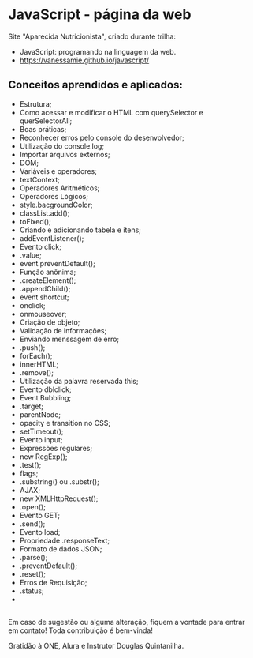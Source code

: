 # JavaScript - página da web

Site "Aparecida Nutricionista", criado durante trilha:
- JavaScript: programando na linguagem da web.
- https://vanessamie.github.io/javascript/

##

## Conceitos aprendidos e aplicados:
- Estrutura;
- Como acessar e modificar o HTML com querySelector e querSelectorAll;
- Boas práticas;
- Reconhecer erros pelo console do desenvolvedor;
- Utilização do console.log;
- Importar arquivos externos;
- DOM;
- Variáveis e operadores;
- textContext;
- Operadores Aritméticos;
- Operadores Lógicos;
- style.bacgroundColor;
- classList.add();
- toFixed();
- Criando e adicionando tabela e itens;
- addEventListener();
- Evento click;
- .value;
- event.preventDefault();
- Função anônima;
- .createElement();
- .appendChild();
- event shortcut;
- onclick;
- onmouseover;
- Criação de objeto;
- Validação de informações;
- Enviando menssagem de erro;
- .push();
- forEach();
- innerHTML;
- .remove();
- Utilização da palavra reservada this;
- Evento dblclick;
- Event Bubbling;
- .target;
- parentNode;
- opacity e transition no CSS;
- setTimeout();
- Evento input;
- Expressões regulares;
- new RegExp();
- .test();
- flags;
- .substring() ou .substr();
- AJAX;
- new XMLHttpRequest();
- .open();
- Evento GET;
- .send();
- Evento load;
- Propriedade .responseText;
- Formato de dados JSON;
- .parse();
- .preventDefault();
- .reset();
- Erros de Requisição;
- .status;
- 
  

##



##

Em caso de sugestão ou alguma alteração, fiquem a vontade para entrar em contato! Toda contribuição é bem-vinda!

Gratidão à ONE, Alura e Instrutor Douglas Quintanilha.

